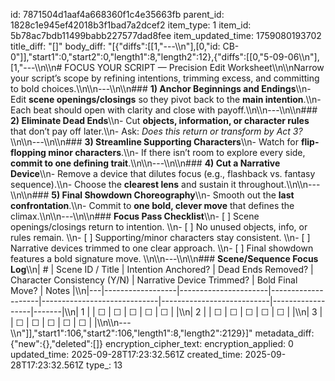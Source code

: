 id: 7871504d1aaf4a668360f1c4e35663fb
parent_id: 1828c1e945ef42018b3f1bad7a2dcef2
item_type: 1
item_id: 5b78ac7bdb11499babb227577dad8fee
item_updated_time: 1759080193702
title_diff: "[]"
body_diff: "[{\"diffs\":[[1,\"---\\\n\"],[0,\"id: CB-0\"]],\"start1\":0,\"start2\":0,\"length1\":8,\"length2\":12},{\"diffs\":[[0,\"5-09-06\\\n\"],[1,\"---\\\n\\\n# FOCUS YOUR SCRIPT — Precision Edit Worksheet\\\n\\\nNarrow your script’s scope by refining intentions, trimming excess, and committing to bold choices.\\\n\\\n---\\\n\\\n### **1) Anchor Beginnings and Endings**\\\n- Edit **scene openings/closings** so they pivot back to the **main intention**.\\\n- Each beat should open with clarity and close with payoff.\\\n\\\n---\\\n\\\n### **2) Eliminate Dead Ends**\\\n- Cut **objects, information, or character rules** that don’t pay off later.\\\n- Ask: *Does this return or transform by Act 3?*\\\n\\\n---\\\n\\\n### **3) Streamline Supporting Characters**\\\n- Watch for **flip-flopping minor characters**.\\\n- If there isn’t room to explore every side, **commit to one defining trait**.\\\n\\\n---\\\n\\\n### **4) Cut a Narrative Device**\\\n- Remove a device that dilutes focus (e.g., flashback vs. fantasy sequence).\\\n- Choose the **clearest lens** and sustain it throughout.\\\n\\\n---\\\n\\\n### **5) Final Showdown Choreography**\\\n- Smooth out the **last confrontation**.\\\n- Commit to **one bold, clever move** that defines the climax.\\\n\\\n---\\\n\\\n### **Focus Pass Checklist**\\\n- [ ] Scene openings/closings return to intention.  \\\n- [ ] No unused objects, info, or rules remain.  \\\n- [ ] Supporting/minor characters stay consistent.  \\\n- [ ] Narrative devices trimmed to one clear approach.  \\\n- [ ] Final showdown features a bold signature move.  \\\n\\\n---\\\n\\\n### **Scene/Sequence Focus Log**\\\n| # | Scene ID / Title | Intention Anchored? | Dead Ends Removed? | Character Consistency (Y/N) | Narrative Device Trimmed? | Bold Final Move? | Notes |\\\n|---|------------------|----------------------|--------------------|-----------------------------|---------------------------|------------------|-------|\\\n| 1 |                  | ☐                    | ☐                  | ☐                           | ☐                         | ☐                |       |\\\n| 2 |                  | ☐                    | ☐                  | ☐                           | ☐                         | ☐                |       |\\\n| 3 |                  | ☐                    | ☐                  | ☐                           | ☐                         | ☐                |       |\\\n\\\n---\\\n\"]],\"start1\":106,\"start2\":106,\"length1\":8,\"length2\":2129}]"
metadata_diff: {"new":{},"deleted":[]}
encryption_cipher_text: 
encryption_applied: 0
updated_time: 2025-09-28T17:23:32.561Z
created_time: 2025-09-28T17:23:32.561Z
type_: 13